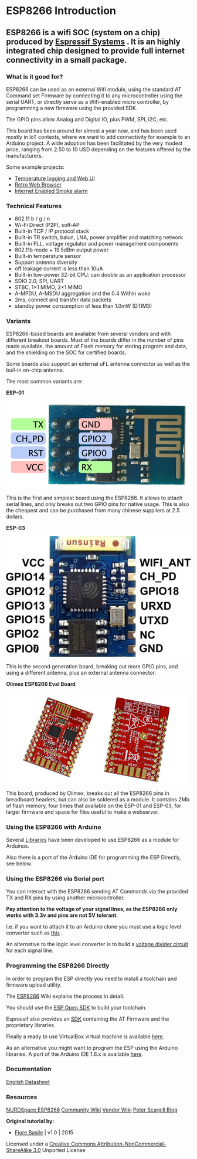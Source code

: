 # ESP8266 Introduction

## ESP8266 is a wifi SOC (system on a chip) produced by [Espressif Systems](http://espressif.com/) . It is an highly integrated chip designed to provide full internet connectivity in a small package.


### What is it good for?

ESP8266 can be used as an external Wifi module, using the standard AT Command set Firmware by connecting it to any microcontroller using the serial UART, or directly serve as a Wifi-enabled micro controller, by programming a new firmware using the provided SDK.

The GPIO pins allow Analog and Digital IO, plus PWM, SPI, I2C, etc.

This board has been around for almost a year now, and has been used mostly in IoT contexts, where we want to add connectivity for example to an Arduino project. A wide adoption has been facilitated by the very modest price, ranging from 2.50 to 10 USD depending on the features offered by the manufacturers.

Some example projects:

* [Temperature logging and Web UI](https://github.com/mathew-hall/esp8266-dht)
* [Retro Web Browser](https://hackaday.io/project/3072-esp8266-retro-browser)
* [Internet Enabled Smoke alarm](https://hackaday.io/project/5472-internet-enabled-smoke-alarm)

### Technical Features


* 802.11 b / g / n
* Wi-Fi Direct (P2P), soft-AP
* Built-in TCP / IP protocol stack
* Built-in TR switch, balun, LNA, power amplifier and matching network
* Built-in PLL, voltage regulator and power management components
* 802.11b mode + 19.5dBm output power
* Built-in temperature sensor
* Support antenna diversity
* off leakage current is less than 10uA
* Built-in low-power 32-bit CPU: can double as an application processor
* SDIO 2.0, SPI, UART
* STBC, 1×1 MIMO, 2×1 MIMO
* A-MPDU, A-MSDU aggregation and the 0.4 Within wake
* 2ms, connect and transfer data packets
* standby power consumption of less than 1.0mW (DTIM3)

### Variants

ESP8266-based boards are available from several vendors and with different breakout boards. Most of the boards differ in the number of pins made available, the amount of Flash memory for storing program and data, and the shielding on the SOC for certified boards.

Some boards also support an external uFL antenna connector as well as the buil-in on-chip antenna.

The most common variants are:

**ESP-01**

![image](esp8266/esp-01.jpg)

This is the first and simplest board using the ESP8266. It allows to attach serial lines, and only breaks out two GPIO pins for native usage. This is also the cheapest and can be purchased from many chinese suppliers at 2.5 dollars.

**ESP-03**

![image](esp8266/esp-03.jpg)

This is the second generation board, breaking out more GPIO pins, and using a different antenna, plus an external antenna connector.

**Olimex ESP8266 Eval Board**

![image](esp8266/olimex.jpg)

This board, produced by Olimex, breaks out all the ESP8266 pins in breadboard headers, but can also be soldered as a module.
It contains 2Mb of flash memory, four times that available on the ESP-01 and ESP-03, for larger firmware and space for files useful to make a webserver.

### Using the ESP8266 with Arduino

Several [Libraries](https://github.com/sleemanj/ESP8266_Simple) have been developed to use ESP8266 as a module for Arduinos.

Also there is a port of the Arduino IDE for programming the ESP Directly, see below.

### Using the ESP8266 via Serial port

You can interact with the ESP8266 sending AT Commands via the provided TX and RX pins by using another microcontroller.

**Pay attention to the voltage of your signal lines, as the ESP8266 only works with 3.3v and pins are not 5V tolerant.**

I.e. if you want to attach it to an Arduino clone you must use a logic level converter such as [this](https://www.sparkfun.com/products/12009) .

An alternative to the logic level converter is to build a [voltage divider circuit](https://learn.sparkfun.com/tutorials/voltage-dividers) for each
signal line.

### Programming the ESP8266 Directly

In order to program the ESP directly you need to install a toolchain and firmware upload utility.

The [ESP8266](https://github.com/esp8266/esp8266-wiki/wiki/Toolchain) Wiki explains the process in detail.

You should use the [ESP Open SDK](https://github.com/pfalcon/esp-open-sdk) to build your toolchain.

Espressif also provides an [SDK](https://github.com/esp8266/esp8266-wiki/tree/master/sdk) containing the AT Firmware and the proprietary libraries.

Finally a ready to use VirtualBox virtual machine is available [here](http://bbs.espressif.com/viewtopic.php?f=5&t=2).

As an alternative you might want to program the ESP using the Arduino libraries. A port of the Arduino IDE 1.6.x is available [here](https://github.com/esp8266/arduino).

### Documentation

[English Datasheet](https://github.com/esp8266/esp8266-wiki/tree/master/sdk)

### Resources

[NURDSpace ESP8266](https://nurdspace.nl/ESP8266)
[Community Wiki](https://github.com/esp8266/esp8266-wiki/wiki)
[Vendor Wiki](https://github.com/espressif/esp8266_at)
[Peter Scargill Blog](https://scargill.wordpress.com/)

**Original tutorial by:**

* [Fiore Basile]()
 | v1.0 | 2015

Licensed under a [Creative Commons Attribution-NonCommercial-ShareAlike 3.0](https://creativecommons.org/licenses/by-nc-sa/3.0/) Unported License

